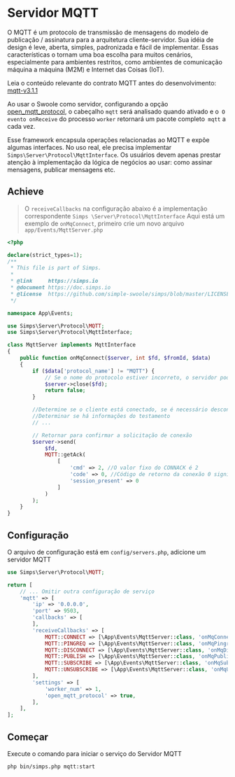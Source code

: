 # Servidor MQTT

O MQTT é um protocolo de transmissão de mensagens do modelo de publicação / assinatura para a arquitetura cliente-servidor. 
Sua idéia de design é leve, aberta, simples, padronizada e fácil de implementar. Essas características o tornam uma boa 
escolha para muitos cenários, especialmente para ambientes restritos, como ambientes de comunicação máquina a máquina (M2M) 
e Internet das Coisas (IoT).

Leia o conteúdo relevante do contrato MQTT antes do desenvolvimento: [mqtt-v3.1.1](http://docs.oasis-open.org/mqtt/mqtt/v3.1.1/mqtt-v3.1.1.html)

Ao usar o Swoole como servidor, configurando a opção [open_mqtt_protocol](https://wiki.swoole.com/#/server/setting?id=open_mqtt_protocol), 
o cabeçalho `mqtt` será analisado quando ativado e o` O evento onReceive` do processo `worker` retornará um pacote completo` mqtt` a cada vez.

Esse framework encapsula operações relacionadas ao MQTT e expõe algumas interfaces. No uso real, ele precisa implementar 
`Simps\Server\Protocol\MqttInterface`. Os usuários devem apenas prestar atenção à implementação da lógica de negócios ao 
usar: como assinar mensagens, publicar mensagens etc.

## Achieve

> O `receiveCallbacks` na configuração abaixo é a implementação correspondente `Simps \Server\Protocol\MqttInterface`
Aqui está um exemplo de `onMqConnect`, primeiro crie um novo arquivo `app/Events/MqttServer.php`

```php
<?php

declare(strict_types=1);
/**
 * This file is part of Simps.
 *
 * @link     https://simps.io
 * @document https://doc.simps.io
 * @license  https://github.com/simple-swoole/simps/blob/master/LICENSE
 */

namespace App\Events;

use Simps\Server\Protocol\MQTT;
use Simps\Server\Protocol\MqttInterface;

class MqttServer implements MqttInterface
{
    public function onMqConnect($server, int $fd, $fromId, $data)
    {
        if ($data['protocol_name'] != "MQTT") {
            // Se o nome do protocolo estiver incorreto, o servidor poderá desconectar o cliente ou continuar processando a mensagem CONNECT de acordo com algumas outras especificações.
            $server->close($fd);
            return false;
        }

        //Determine se o cliente está conectado, se é necessário desconectar a conexão antiga
        //Determinar se há informações do testamento
        // ...

        // Retornar para confirmar a solicitação de conexão
        $server->send(
            $fd,
            MQTT::getAck(
                [
                    'cmd' => 2, //O valor fixo do CONNACK é 2
                    'code' => 0, //Código de retorno da conexão 0 significa que a conexão foi aceita pelo servidor
                    'session_present' => 0
                ]
            )
        );
    }
}
```

## Configuração

O arquivo de configuração está em `config/servers.php`, adicione um servidor MQTT

```php
use Simps\Server\Protocol\MQTT;

return [
    // ... Omitir outra configuração de serviço
    'mqtt' => [
        'ip' => '0.0.0.0',
        'port' => 9503,
        'callbacks' => [
        ],
        'receiveCallbacks' => [
            MQTT::CONNECT => [\App\Events\MqttServer::class, 'onMqConnect'],
            MQTT::PINGREQ => [\App\Events\MqttServer::class, 'onMqPingreq'],
            MQTT::DISCONNECT => [\App\Events\MqttServer::class, 'onMqDisconnect'],
            MQTT::PUBLISH => [\App\Events\MqttServer::class, 'onMqPublish'],
            MQTT::SUBSCRIBE => [\App\Events\MqttServer::class, 'onMqSubscribe'],
            MQTT::UNSUBSCRIBE => [\App\Events\MqttServer::class, 'onMqUnsubscribe'],
        ],
        'settings' => [
            'worker_num' => 1,
            'open_mqtt_protocol' => true,
        ],
    ],
];
```

## Começar

Execute o comando para iniciar o serviço do Servidor MQTT
```bash
php bin/simps.php mqtt:start
```